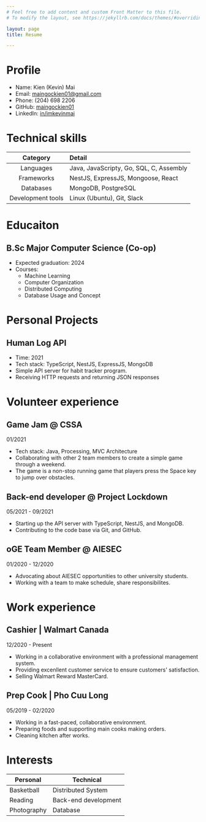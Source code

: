 ```yaml
---
# Feel free to add content and custom Front Matter to this file.
# To modify the layout, see https://jekyllrb.com/docs/themes/#overriding-theme-defaults

layout: page
title: Resume

---
```

# Profile
- Name: Kien (Kevin) Mai
- Email: maingockien01@gmail.com
- Phone: (204) 698 2206
- GitHub: [maingockien01](https://github.com/maingockien01)
- LinkedIn: [in/imkevinmai](https://www.linkedin.com/in/imkevinmai/)

# Technical skills
| Category | Detail |
| :-----: | :----- |
| Languages | Java, JavaScripty, Go, SQL, C, Assembly |
| Frameworks | NestJS, ExpressJS, Mongoose, React |
| Databases | MongoDB, PostgreSQL |
| Development tools | Linux (Ubuntu), Git, Slack |

# Educaiton
##  B.Sc Major Computer Science (Co-op)
- Expected graduation: 2024
- Courses:
	- Machine Learning
	- Computer Organization
	- Distributed Computing
	- Database Usage and Concept

# Personal Projects
##  Human Log API 
- Time: 2021
- Tech stack: TypeScript, NestJS, ExpressJS, MongoDB
- Simple API server for habit tracker program.
- Receiving HTTP requests and returning JSON responses
# Volunteer experience
##  Game Jam @ CSSA 
01/2021
- Tech stack: Java, Processing, MVC Architecture
- Collaborating with other 2 team members to create a simple game through a weekend.
- The game is a non-stop running game that players press the Space key to jump over obstacles.

## Back-end developer @ Project Lockdown
05/2021 - 09/2021
- Starting up the API server with TypeScript, NestJS, and MongoDB.
- Contributing to the code base via Git, and GitHub.

## oGE Team Member @ AIESEC 
01/2020 - 12/2020
- Advocating about AIESEC opportunities to other university students. 
- Working with a team to make schedule, share responsibilites.

# Work experience
## Cashier | Walmart Canada
12/2020 - Present
- Working in a collaborative environment with a professional management system.
- Providing excenllent customer service to ensure customers' satisfaction.
- Selling Walmart Reward MasterCard.

## Prep Cook | Pho Cuu Long
05/2019 - 02/2020
- Working in a fast-paced, collaborative environment.
- Preparing foods and supporting main cooks making orders.
- Cleaning kitchen after works.

# Interests
| Personal | Technical |
| ---------| ----------|
| Basketball | Distributed System |
| Reading | Back-end development | 
| Photography | Database |
